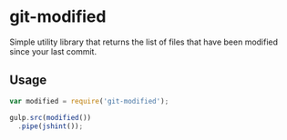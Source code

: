 # git-modified

Simple utility library that returns the list of files that have been modified since your last commit.

## Usage

```javascript
var modified = require('git-modified');

gulp.src(modified())
  .pipe(jshint());
```
